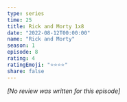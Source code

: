 ```yaml
---
type: series
time: 25
title: Rick and Morty 1x8
date: "2022-08-12T00:00:00"
name: "Rick and Morty"
season: 1
episode: 8
rating: 4
ratingEmoji: "⭐️⭐️⭐️⭐️"
share: false
---
```


*[No review was written for this episode]*